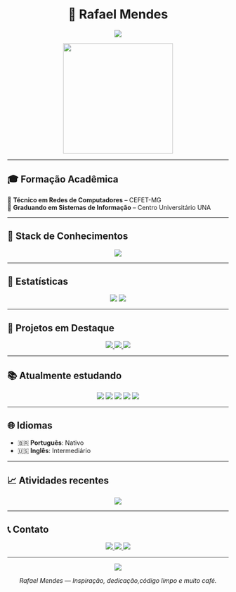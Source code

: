 <!-- Rafael Mendes o -->
<h1 align="center">🌌 Rafael Mendes</h1>

<p align="center">
  <img src="https://readme-typing-svg.herokuapp.com?font=Fira+Code&weight=600&pause=1000&color=00E0FF&center=true&vCenter=true&lines=Desenvolvedor+em+evolução...;Técnico+em+Redes+🖧;Estudante+de+SI+💻" />
</p>

<p align="center">
  <img src="https://media.giphy.com/media/qgQUggAC3Pfv687qPC/giphy.gif" width="250" />
</p>

---

## 🎓 Formação Acadêmica

📌 **Técnico em Redes de Computadores** – CEFET-MG  
📌 **Graduando em Sistemas de Informação** – Centro Universitário UNA

---

## 🧠 Stack de Conhecimentos

<div align="center">
  <img src="https://skillicons.dev/icons?i=java,python,html,css,javascript,git,github,linux,vscode&theme=light" />
</div>

---

## 🌟 Estatísticas

<div align="center">
  <img src="https://github-readme-stats.vercel.app/api?username=RafaMendess&theme=radical&show_icons=true&hide_border=true&custom_title=Estatísticas+do+Rafael" />
  <img src="https://github-readme-stats.vercel.app/api/top-langs/?username=RafaMendess&layout=donut&theme=radical&hide_border=true" />
</div>

---

## 🚀 Projetos em Destaque

<div align="center">
  <a href="https://github.com/RafaMendess/automacaoTello">
    <img src="https://github-readme-stats.vercel.app/api/pin/?username=RafaMendess&repo=automacaoTello&theme=radical&hide_border=true" />
  </a>
  <a href="https://github.com/RafaMendess/trabalhoLp">
    <img src="https://github-readme-stats.vercel.app/api/pin/?username=RafaMendess&repo=trabalhoLp&theme=radical&hide_border=true" />
  </a>
  <a href="https://github.com/RafaMendess/Calculadora">
    <img src="https://github-readme-stats.vercel.app/api/pin/?username=RafaMendess&repo=Calculadora&theme=radical&hide_border=true" />
  </a>
</div>

---

## 📚 Atualmente estudando

<div align="center">
  <img src="https://img.shields.io/badge/Python-3776AB?style=for-the-badge&logo=python&logoColor=white" />
  <img src="https://img.shields.io/badge/Java-ED8B00?style=for-the-badge&logo=java&logoColor=white" />
  <img src="https://img.shields.io/badge/Spring-6DB33F?style=for-the-badge&logo=spring&logoColor=white" />
  <img src="https://img.shields.io/badge/Linux-FCC624?style=for-the-badge&logo=linux&logoColor=black" />
  <img src="https://img.shields.io/badge/React-20232A?style=for-the-badge&logo=react&logoColor=61DAFB" />
</div>

---

## 🌐 Idiomas

- 🇧🇷 **Português**: Nativo  
- 🇺🇸 **Inglês**: Intermediário

---

## 📈 Atividades recentes

<div align="center">
  <img src="https://github-readme-activity-graph.vercel.app/graph?username=RafaMendess&theme=radical&hide_border=true" />
</div>

---

## 📞 Contato

<div align="center">
  <a href="https://www.linkedin.com/in/rafaelmendes2205">
    <img src="https://img.shields.io/badge/-LinkedIn-0077B5?style=for-the-badge&logo=linkedin&logoColor=white" />
  </a>
  <a href="mailto:rafasilvam220@gmail.com">
    <img src="https://img.shields.io/badge/-Email-D14836?style=for-the-badge&logo=gmail&logoColor=white" />
  </a>
  <a href="https://github.com/RafaMendess">
    <img src="https://img.shields.io/badge/-GitHub-181717?style=for-the-badge&logo=github&logoColor=white" />
  </a>
</div>

---

<p align="center">
  <img src="https://capsule-render.vercel.app/api?type=waving&color=0:ff0080,100:00e0ff&height=100&section=footer" />
</p>

<p align="center"><i>Rafael Mendes — Inspiração, dedicação,código limpo e muito café.</i></p>
